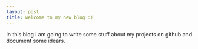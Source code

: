 ```yaml
---
layout: post
title: welcome to my new blog :)
---
```


In this blog i am going to write some stuff about my projects on github
and document some idears.
